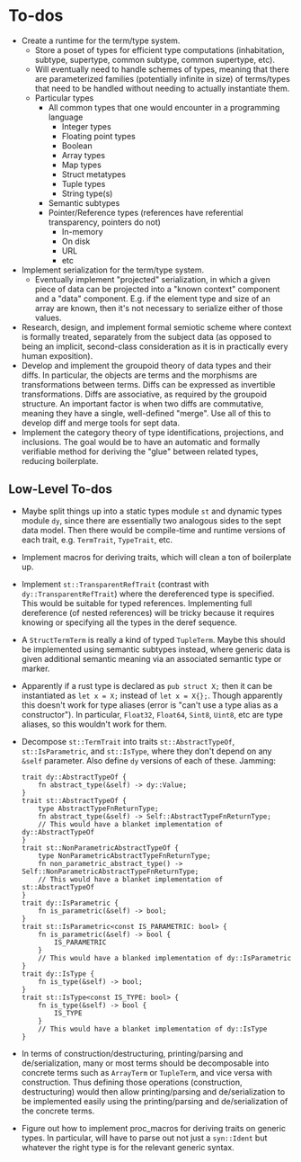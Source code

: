# To-dos

-   Create a runtime for the term/type system.
    -   Store a poset of types for efficient type computations (inhabitation, subtype, supertype, common subtype,
        common supertype, etc).
    -   Will eventually need to handle schemes of types, meaning that there are parameterized families
        (potentially infinite in size) of terms/types that need to be handled without needing to actually
        instantiate them.
    -   Particular types
        -   All common types that one would encounter in a programming language
            -   Integer types
            -   Floating point types
            -   Boolean
            -   Array types
            -   Map types
            -   Struct metatypes
            -   Tuple types
            -   String type(s)
        -   Semantic subtypes
        -   Pointer/Reference types (references have referential transparency, pointers do not)
            -   In-memory
            -   On disk
            -   URL
            -   etc
-   Implement serialization for the term/type system.
    -   Eventually implement "projected" serialization, in which a given piece of data can be projected
        into a "known context" component and a "data" component.  E.g. if the element type and size of
        an array are known, then it's not necessary to serialize either of those values.
-   Research, design, and implement formal semiotic scheme where context is formally treated, separately
    from the subject data (as opposed to being an implicit, second-class consideration as it is in
    practically every human exposition).
-   Develop and implement the groupoid theory of data types and their diffs.  In particular, the objects are
    terms and the morphisms are transformations between terms.  Diffs can be expressed as invertible
    transformations.  Diffs are associative, as required by the groupoid structure.  An important factor
    is when two diffs are commutative, meaning they have a single, well-defined "merge".  Use all of this
    to develop diff and merge tools for sept data.
-   Implement the category theory of type identifications, projections, and inclusions.  The goal would be
    to have an automatic and formally verifiable method for deriving the "glue" between related types,
    reducing boilerplate.

## Low-Level To-dos

-   Maybe split things up into a static types module `st` and dynamic types module `dy`, since there are essentially
    two analogous sides to the sept data model.  Then there would be compile-time and runtime versions of each
    trait, e.g. `TermTrait`, `TypeTrait`, etc.
-   Implement macros for deriving traits, which will clean a ton of boilerplate up.
-   Implement `st::TransparentRefTrait` (contrast with `dy::TransparentRefTrait`) where the dereferenced type
    is specified.  This would be suitable for typed references.  Implementing full dereference (of nested
    references) will be tricky because it requires knowing or specifying all the types in the deref sequence.
-   A `StructTermTerm` is really a kind of typed `TupleTerm`.  Maybe this should be implemented using semantic
    subtypes instead, where generic data is given additional semantic meaning via an associated semantic type
    or marker.
-   Apparently if a rust type is declared as `pub struct X;` then it can be instantiated as `let x = X;` instead
    of `let x = X{};`.  Though apparently this doesn't work for type aliases (error is "can't use a type alias
    as a constructor").  In particular, `Float32`, `Float64`, `Sint8`, `Uint8`, etc are type aliases, so this
    wouldn't work for them.
-   Decompose `st::TermTrait` into traits `st::AbstractTypeOf`, `st::IsParametric`, and `st::IsType`, where
    they don't depend on any `&self` parameter.  Also define `dy` versions of each of these.  Jamming:

        trait dy::AbstractTypeOf {
            fn abstract_type(&self) -> dy::Value;
        }
        trait st::AbstractTypeOf {
            type AbstractTypeFnReturnType;
            fn abstract_type(&self) -> Self::AbstractTypeFnReturnType;
            // This would have a blanket implementation of dy::AbstractTypeOf
        }
        trait st::NonParametricAbstractTypeOf {
            type NonParametricAbstractTypeFnReturnType;
            fn non_parametric_abstract_type() -> Self::NonParametricAbstractTypeFnReturnType;
            // This would have a blanket implementation of st::AbstractTypeOf
        }
        trait dy::IsParametric {
            fn is_parametric(&self) -> bool;
        }
        trait st::IsParametric<const IS_PARAMETRIC: bool> {
            fn is_parametric(&self) -> bool {
                IS_PARAMETRIC
            }
            // This would have a blanked implementation of dy::IsParametric
        }
        trait dy::IsType {
            fn is_type(&self) -> bool;
        }
        trait st::IsType<const IS_TYPE: bool> {
            fn is_type(&self) -> bool {
                IS_TYPE
            }
            // This would have a blanket implementation of dy::IsType
        }

-   In terms of construction/destructuring, printing/parsing and de/serialization, many or most terms should be decomposable into concrete terms such as `ArrayTerm` or `TupleTerm`, and vice versa with construction.  Thus defining those operations (construction, destructuring) would then allow printing/parsing and de/serialization to be implemented easily using the printing/parsing and de/serialization of the concrete terms.
-   Figure out how to implement proc_macros for deriving traits on generic types.  In particular, will have to parse out not just a `syn::Ident` but whatever the right type is for the relevant generic syntax.
